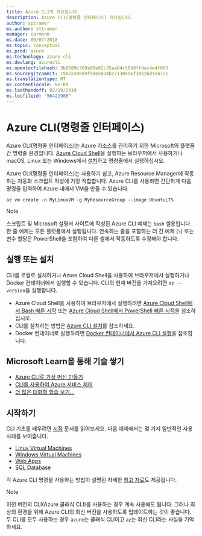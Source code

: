 ```yaml
---
title: Azure CLI의 개요입니다.
description: Azure CLI(명령줄 인터페이스) 개요입니다.
author: sptramer
ms.author: sttramer
manager: carmonm
ms.date: 09/07/2018
ms.topic: conceptual
ms.prod: azure
ms.technology: azure-cli
ms.devlang: azurecli
ms.openlocfilehash: 3b9589c769a90e82c35aa64c583dffdac4e4f063
ms.sourcegitcommit: 1987a39809f9865034b27130e56f30b2bd1eb72c
ms.translationtype: HT
ms.contentlocale: ko-KR
ms.lasthandoff: 02/19/2019
ms.locfileid: "56421986"
---
```

# <a name="azure-command-line-interface-cli"></a>Azure CLI(명령줄 인터페이스)

Azure CLI(명령줄 인터페이스)는 Azure 리소스를 관리하기 위한 Microsoft의 플랫폼 간 명령줄 환경입니다.
[Azure Cloud Shell](/azure/cloud-shell/overview)을 실행하는 브라우저에서 사용하거나 macOS, Linux 또는 Windows에서 [설치](install-azure-cli.md)하고 명령줄에서 실행하십시오.

Azure CLI(명령줄 인터페이스)는 사용하기 쉽고, Azure Resource Manager에 작동하는 자동화 스크립트 작성에 가장 적합합니다.
Azure CLI를 사용하면 간단하게 다음 명령을 입력하여 Azure 내에서 VM을 만들 수 있습니다.

```azurecli-interactive
az vm create -n MyLinuxVM -g MyResourceGroup --image UbuntuLTS
```

> [!NOTE]
>
> 스크립트 및 Microsoft 설명서 사이트에 작성된 Azure CLI 예제는 `bash` 셸용입니다. 한 줄 예제는 모든 플랫폼에서 실행됩니다. 연속하는 줄을 포함하는 더 긴 예제 (`\`) 또는 변수 할당은 PowerShell을 포함하여 다른 셸에서 작동하도록 수정해야 합니다.

## <a name="run-or-install"></a>실행 또는 설치

CLI를 로컬로 설치하거나 Azure Cloud Shell을 사용하여 브라우저에서 실행하거나 Docker 컨테이너에서 실행할 수 있습니다. CLI의 현재 버전을 가져오려면 `az --version`을 실행합니다.

* Azure Cloud Shell을 사용하여 브라우저에서 실행하려면 [Azure Cloud Shell에서 Bash 빠른 시작](/azure/cloud-shell/quickstart) 또는 [Azure Cloud Shell에서 PowerShell 빠른 시작](/azure/cloud-shell/quickstart-powershell)을 참조하십시오.
* CLI를 설치하는 방법은 [Azure CLI 설치](install-azure-cli.md)를 참조하세요.
* Docker 컨테이너로 실행하려면 [Docker 컨테이너에서 Azure CLI 실행](run-azure-cli-docker.md)을 참조합니다.

## <a name="build-your-skills-with-microsoft-learn"></a>Microsoft Learn을 통해 기술 쌓기

- [Azure CLI로 가상 머신 만들기](/learn/modules/manage-virtual-machines-with-azure-cli/)
- [CLI를 사용하여 Azure 서비스 제어](/learn/modules/control-azure-services-with-cli/)
- [더 많은 대화형 학습 보기...](/learn/browse/?products=azure-clis)

## <a name="get-started"></a>시작하기

CLI 기초를 배우려면 [시작](get-started-with-azure-cli.md) 문서를 읽어보세요. 다음 예제에서는 몇 가지 일반적인 사용 사례를 보여줍니다.

- [Linux Virtual Machines](/azure/virtual-machines/virtual-machines-linux-cli-samples?toc=%2fcli%2fazure%2ftoc.json&bc=%2fcli%2fazure%2fbreadcrumb%2ftoc.json)
- [Windows Virtual Machines](/azure/virtual-machines/virtual-machines-windows-cli-samples?toc=%2fcli%2fazure%2ftoc.json&bc=%2fcli%2fazure%2fbreadcrumb%2ftoc.json)
- [Web Apps](/azure/app-service-web/app-service-cli-samples?toc=%2fcli%2fazure%2ftoc.json&bc=%2fcli%2fazure%2fbreadcrumb%2ftoc.json)
- [SQL Database](/azure/sql-database/sql-database-cli-samples?toc=%2fcli%2fazure%2ftoc.json&bc=%2fcli%2fazure%2fbreadcrumb%2ftoc.json)

각 Azure CLI 명령을 사용하는 방법이 설명된 자세한 [참고 자료](/cli/azure/reference-index)도 제공됩니다.

> [!NOTE]
> 이전 버전의 CLI(Azure 클래식 CLI)를 사용하는 경우 계속 사용해도 됩니다.
> 그러나 최상의 환경을 위해 Azure CLI의 최신 버전을 사용하도록 업데이트하는 것이 좋습니다.
> 두 CLI를 모두 사용하는 경우 `azure`는 클래식 CLI이고 `az`는 최신 CLI라는 사실을 기억하세요.
